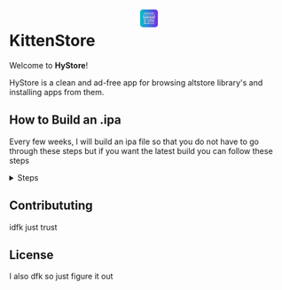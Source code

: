 # <center><img style="width: 2rem;margin-top: 200px;border-radius: 5px;" src="https://raw.githubusercontent.com/CodingKitten-YT/KittenStore/main/assets/img/250icon.png"></center> KittenStore

Welcome to **HyStore**!

HyStore is a clean and ad-free app for browsing altstore library's and installing apps from them.

## How to Build an .ipa

Every few weeks, I will build an ipa file so that you do not have to go through these steps but if you want the latest build you can follow these steps

<details>
<summary>Steps</summary>

Prerequisites:

- A mac that can run xcode or a VM that runs OS X
- Node.js 21

Steps:

1. run `npm i` in the project
2. run `npx expo prebuild --platform ios` to create an ios build
3. wait a little bit for it to finish

### If you have a Paid Apple Developer Account ($99/year)

> [!IMPORTANT]
> I have not tested this as I do not have a paid Apple Developer Account so you may need to edit some code.

1. just use Expo Application Services (EAS) to create up to 15 ios builds for free.

### If you Do not have an Apple Developer Account

> This does take a little longer and may run into more errors

<hr>

- Download Xcode from the App Store on your Mac.

> If you are on MacOS beta, then you need to download Xcode-beta from Apple's website

<hr>

- Open the Xcode Project by clicking `Open Existing Project`

<hr>

![Click File Icon in XCODE](./public/1.png)

- if the file icon is not already selected, then do so

<hr>

- Select HyStore in the file tab

<hr>


- Choose Build Phases in the tabs

<hr>


- Click `+` on the panel and select `New Run Script Phase`

<hr>

- Go back to your terminal and run

```bash
sudo ln -s $(which node) /usr/local/bin/node
```

This creates a symlink to the default node location that xcode is looking for to your actual node location

<hr>

- Then in the script, paste the following:

```sh
# Load nvm if it's not loaded
export NVM_DIR="$HOME/.nvm"
if [ -s "$NVM_DIR/nvm.sh" ]; then
  source "$NVM_DIR/nvm.sh"
fi

# Ensure Node is available
export NODE_BINARY=/usr/local/bin/node
echo "Node found at: $NODE_BINARY"

"$NODE_BINARY" -v

# Run NativeWind/Tailwind CSS build command
"$NODE_BINARY" "$PROJECT_DIR/../node_modules/tailwindcss/lib/cli.js" -i "$PROJECT_DIR/../global.css" -o "$PROJECT_DIR/../node_modules/.cache/nativewind/global.css"

# Continue with the React Native build script
"$NODE_BINARY" --print "require('path').dirname(require.resolve('react-native/package.json')) + '/scripts/react-native-xcode.sh'"
```

<hr>

- Then At the top bar select product>archive and wait for the build to complete

<hr>

- then it should popup with a menu if the build is successful and right click the build and click show in finder

<hr>

- it should be a .xcarchive so right click and select show package contents and then select products>Applications

<hr>

- Then right click and select `New Folder` and type `Payload` (caps senstitive) and press enter

<hr>

- then drag HyStore into the Payload folder

<hr>

- then right click and select `Compress 'Payload'` and wait

<hr>

- then it should pop out a .zip. so please rename the package to a .ipa so it should be `Payload.ipa` from `Payload.zip`

<hr>

- Enjoy!

</details>

## Contribututing

idfk just trust

## License

I also dfk so just figure it out
